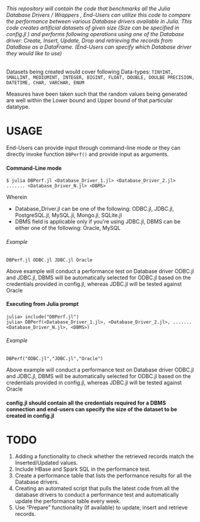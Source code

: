 ###### This repository will contain the code that benchmarks all the Julia Database Drivers / Wrappers , End-Users can utilize this code to compare the performance between various Database drivers available in Julia. This code creates  artificial datasets of given size (Size can be specified in config.jl ) and performs following operations using one of the Database driver: Create, Insert, Update, Drop and retrieving the records from DataBase as a DataFrame. (End-Users can specify which Database driver they would like to use)

Datasets being created would cover following Data-types: ```TINYINT, SMALLINT, MEDIUMINT, INTEGER, BIGINT, FLOAT, DOUBLE, DOULBE PRECISION, DATETIME, CHAR, VARCHAR, ENUM```

Measures have been taken such that the random values being generated are well within the Lower bound and Upper bound of that particular datatype.

# USAGE

End-Users can provide input through command-line mode or they can directly invoke function ```DBPerf()``` and provide input as arguments.


#### Command-Line mode

```
$ julia DBPerf.jl <Database_Driver_1.jl> <Database_Driver_2.jl> ....... <Database_Driver_N.jl> <DBMS>
```
Wherein
* Database_Driver.jl can be one of the following: ODBC.jl, JDBC.jl, PostgreSQL.jl, MySQL.jl, Mongo.jl, SQLite.jl
* DBMS field is applicable only if you're using JDBC.jl, DBMS can be either one of the following: Oracle, MySQL

###### Example
```
DBPerf.jl ODBC.jl JDBC.jl Oracle
```
Above example will conduct a performance test on Database driver ODBC.jl and JDBC.jl, DBMS will be automatically selected for ODBC.jl based on the credentials provided in config.jl, whereas JDBC.jl will be tested against Oracle


#### Executing from Julia prompt

```
julia> include("DBPerf.jl")
julia> DBPerf(<Database_Driver_1.jl>, <Database_Driver_2.jl>, ....... <Database_Driver_N.jl>, <DBMS>)
```
###### Example
```
DBPerf("ODBC.jl","JDBC.jl","Oracle")
```
Above example will conduct a performance test on Database driver ODBC.jl and JDBC.jl, DBMS will be automatically selected for ODBC.jl based on the credentials provided in config.jl, whereas JDBC.jl will be tested against Oracle

#### config.jl should contain all the credentials required for a DBMS connection and end-users can specify the size of the dataset to be created in config.jl

# TODO
1. Adding a functionality to check whether the retrieved records match the Inserted/Updated values.
2. Include HBase and Spark SQL in the performance test.
3. Create a performance table that lists the performance results for all the Database drivers.
4. Creating an automated script that pulls the latest code from all the database drivers to conduct a performance test and automatically update the performance table every week.
5. Use “Prepare” functionality (If available) to update, insert and retrieve records.
